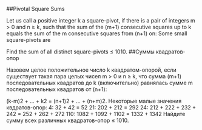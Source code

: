 ##Pivotal Square Sums

Let us call a positive integer k a square-pivot, if there is a pair of integers m > 0 and n ≥ k, such that the sum of the (m+1) consecutive squares up to k equals the sum of the m consecutive squares from (n+1) on:
Some small square-pivots are

Find the sum of all distinct square-pivots ≤ 1010.
##Суммы квадратов-опор

Назовем целое положительное число k квадратом-опорой, если существует такая пара целых чисел m > 0 и n ≥ k, что сумма (m+1) последовательных квадратов до k (включительно) равнялась сумме m последовательных квадратов от (n+1):

(k-m)2 + ... + k2 = (n+1)2 + ... + (n+m)2.
Некоторые малые значения квдратов-опор:
4: 32 + 42
 = 52
21: 202 + 212 = 292
24: 212 + 222 + 232 + 242 = 252 + 262 + 272
110: 1082 + 1092 + 1102 = 1332 + 1342
Найдите сумму всех различных квадратов-опор ≤ 1010.
